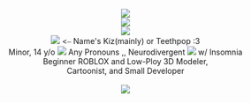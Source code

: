 <p align="center">
<img align="center" <[img src="https://kizkrazy.carrd.co/assets/images/image05.jpg?v=cc199a2d"><br><img src="https://64.media.tumblr.com/23018bbe31b72c1512a00d06d55b3538/tumblr_inline_o9lwqkv5Wn1upru3y_400.gifv">
<br><img src=="https://64.media.tumblr.com/f8c1307e6d3fa04193555074ca7d7795/d47cbd9515de273e-ce/s500x750/5d856a613a5399417ffa93f8aaa048f616055144.gif"><br><img src="https://64.media.tumblr.com/c929b948d317c8add0b05846ce3f1679/7d2bce6b62c2bc5b-77/s75x75_c1/ffc038a5617b899ccf46c3c3f96ae6e5243aebcd.gifv"<img src="https://64.media.tumblr.com/225e1f640a665a977f90f0c41619696a/b4a4905dbbf354a9-c6/s75x75_c1/d69c958530b246e2974b61e2da03d6c89bd72abf.gifv"> <⎯ Name's Kiz(mainly) or Teethpop :3 
<br> Minor, 14 y/o <img src="https://64.media.tumblr.com/8b19add3c44a2660c85607e158110718/e9b7ec37d0065de5-05/s75x75_c1/b2c904a32dd0f558a08d766a27f1485eb71a6c59.gifv">  Any Pronouns ,, Neurodivergent <img src="https://media.discordapp.net/attachments/1112204674083344486/1226193061189521489/Autism_spectrum_infinity_awareness_symbol.svg_1.png?ex=6623e047&is=66116b47&hm=c56bd4b974a3baea0b5d71e6f4e1e2168d19c483f2c84684df146954fef92218&=&format=webp&quality=lossless&width=30&height=22"> w/ Insomnia<br> Beginner ROBLOX and Low-Ploy 3D Modeler,<br> Cartoonist, and Small Developer<br>
<br> <img src="https://64.media.tumblr.com/2d0fc3fc549f77653a1f6173ea26d445/5e809c3c06b1ae92-3f/s400x600/d553e15d33c564b1642112039b8b13c258c85266.gifv">
